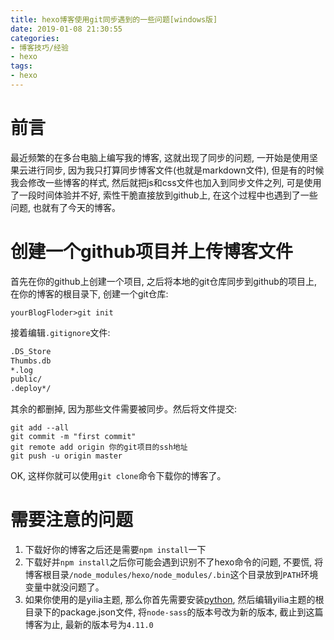 ```yaml
---
title: hexo博客使用git同步遇到的一些问题[windows版]
date: 2019-01-08 21:30:55
categories:
- 博客技巧/经验
- hexo
tags:
- hexo
---
```


# 前言

最近频繁的在多台电脑上编写我的博客, 这就出现了同步的问题, 一开始是使用坚果云进行同步, 因为我只打算同步博客文件(也就是markdown文件), 但是有的时候我会修改一些博客的样式, 然后就把js和css文件也加入到同步文件之列, 可是使用了一段时间体验并不好, 索性干脆直接放到github上, 在这个过程中也遇到了一些问题, 也就有了今天的博客。

<!--more-->

# 创建一个github项目并上传博客文件

首先在你的github上创建一个项目, 之后将本地的git仓库同步到github的项目上, 在你的博客的根目录下, 创建一个git仓库:

```shell
yourBlogFloder>git init
```

接着编辑`.gitignore`文件:

```txt
.DS_Store
Thumbs.db
*.log
public/
.deploy*/
```

其余的都删掉, 因为那些文件需要被同步。然后将文件提交:

```shell
git add --all
git commit -m "first commit"
git remote add origin 你的git项目的ssh地址
git push -u origin master
```

OK, 这样你就可以使用`git clone`命令下载你的博客了。

# 需要注意的问题

1. 下载好你的博客之后还是需要`npm install`一下
2. 下载好并`npm install`之后你可能会遇到识别不了hexo命令的问题, 不要慌, 将博客根目录`/node_modules/hexo/node_modules/.bin`这个目录放到`PATH`环境变量中就没问题了。
3. 如果你使用的是yilia主题, 那么你首先需要安装[python](https://www.python.org/downloads), 然后编辑yilia主题的根目录下的package.json文件, 将`node-sass`的版本号改为新的版本, 截止到这篇博客为止, 最新的版本号为`4.11.0`
